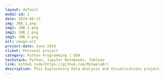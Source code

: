 ```yaml
---
layout: default
modal-id: 1
date: 2024-06-13
img: JNB_1.png
img1: JNB_1.png
img2: JNB_2.png
img3: JNB_3.png
alt: image-alt
project-date: June 2024
client: Personal project
category: Python Programming | EDA
techstack: Python, Jupyter Notebooks, Tableau
link: GitHub code(https://github.com/MihaelaBr)
description: This Exploratory Data Analysis and Visualisations project was created in Jupyter Notebooks and later in Tableau using the data from my personal Spotify account. Data was provided by Spotify after an official request in April 2024. The project was inspired by a Women in Data Science (WiDS) Workshop on using Jupyter Notebooks for data analysis and visualisations. 
---
```

